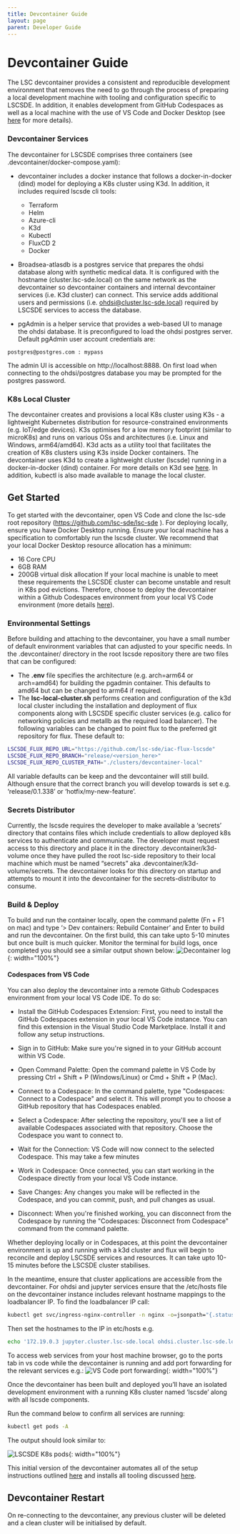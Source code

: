 ```yaml
---
title: Devcontainer Guide
layout: page
parent: Developer Guide
---
```

# Devcontainer Guide
The LSC devcontainer provides a consistent and reproducible development environment that removes the need to go through the process of preparing a local development machine with tooling and configuration specific to LSCSDE. In addition, it enables development from GitHub Codespaces as well as a local machine with the use of VS Code and Docker Desktop (see [here](https://code.visualstudio.com/docs/devcontainers/containers) for more details).

### Devcontainer Services
The devcontainer for LSCSDE comprises three containers (see .devcontainer/docker-compose.yaml):
- devcontainer includes a docker instance that follows a docker-in-docker (dind) model for deploying a K8s cluster using K3d. In addition, it includes required lscsde cli tools:
    - Terraform
    - Helm
    - Azure-cli
    - K3d
    - Kubectl
    - FluxCD 2
    - Docker

- Broadsea-atlasdb is a postgres service that prepares the ohdsi database along with synthetic medical data. It is configured with the hostname (cluster.lsc-sde.local) on the same network as the devcontainer so devcontainer containers and internal devcontainer services (i.e. K3d cluster) can connect. This service adds additional users and permissions (i.e. ohdsi@cluster.lsc-sde.local) required by LSCSDE services to access the database. 
- pgAdmin is a helper service that provides a web-based UI to manage the ohdsi database. It is preconfigured to load the ohdsi postgres server. Default pgAdmin user account credentials are:

```
postgres@postgres.com : mypass 
```

The admin UI is accessible on http://localhost:8888. On first load when connecting to the ohdsi/postgres database you may be prompted for the postgres password.

### K8s Local Cluster
The devcontainer creates and provisions a local K8s cluster using K3s - a lightweight Kubernetes distribution for resource-constrained environments (e.g.  IoT/edge devices). K3s optimises for a low memory footprint (similar to microK8s) and runs on various OSs and architectures (i.e. Linux and Windows, arm64/amd64). K3d acts as a utility tool that facilitates the creation of K8s clusters using K3s inside Docker containers. The devcontainer uses K3d to create a lightweight cluster (lscsde) running in a docker-in-docker (dind) container. For more details on K3d see [here](https://k3d.io/v5.6.3/). In addition, kubectl is also made available to manage the local cluster.


## Get Started
To get started with the devcontainer, open VS Code and clone the lsc-sde root repository (https://github.com/lsc-sde/lsc-sde ). For deploying locally, ensure you have Docker Desktop running. Ensure your local machine has a specification to comfortably run the lscsde cluster. We recommend that your local Docker Desktop resource allocation has a minimum:
- 16 Core CPU
- 6GB RAM
- 200GB virtual disk allocation
If your local machine is unable to meet these requirements the LSCSDE cluster can become unstable and result in K8s pod evictions. Therefore, choose to deploy the devcontainer within a Github Codespaces environment from your local VS Code environment (more details [here](https://docs.github.com/en/codespaces/developing-in-a-codespace/using-github-codespaces-in-visual-studio-code)).

### Environmental Settings
Before building and attaching to the devcontainer, you have a small number of default environment variables that can adjusted to your specific needs.
In the .devcontainer/ directory in the root lscsde repository there are two files that can be configured:
- The **.env** file specifies the architecture (e.g.  arch=arm64 or arch=amd64) for building the pgadmin container. This defaults to amd64 but can be changed to arm64 if required.
- The **lsc-local-cluster.sh** performs creation and configuration of the k3d local cluster including the installation and deployment of flux components along with LSCSDE specific cluster services (e.g. calico for networking policies and metallb as the required load balancer). The following variables can be changed to point flux to the preferred git repository for flux. These default to:

```bash
LSCSDE_FLUX_REPO_URL="https://github.com/lsc-sde/iac-flux-lscsde"
LSCSDE_FLUX_REPO_BRANCH="release/<version_here>"
LSCSDE_FLUX_REPO_CLUSTER_PATH="./clusters/devcontainer-local"
```

All variable defaults can be keep and the devcontainer will still build. Although ensure that the correct branch you will develop towards is set e.g. ‘release/0.1.338’ or  ‘hotfix/my-new-feature’.

### Secrets Distributor
Currently, the lscsde requires the developer to make available a ‘secrets’ directory that contains files which include credentials to allow deployed k8s services to authenticate and communicate. The developer must request access to this directory and place it in the directory .devcontainer/k3d-volume once they have pulled the root lsc-side repository to their local machine which must be named “secrets” aka .devcontainer/k3d-volume/secrets. The devcontainer looks for this directory on startup and attempts to mount it into the devcontainer for the secrets-distributor to consume.

### Build & Deploy
To build and run the container locally, open the command palette (Fn + F1 on mac) and type ‘> Dev containers: Rebuild Container’ and Enter to build and run the devcontainer. On the first build, this can take upto 5-10 minutes but once built is much quicker. Monitor the terminal for build logs, once completed you should see a similar output shown below:
![Decontainer log](img/cluster-log-complete.png){: width="100%"}

#### Codespaces from VS Code
You can also deploy the devcontainer into a remote Github Codespaces environment from your local VS Code IDE. To do so:
- Install the GitHub Codespaces Extension: First, you need to install the GitHub Codespaces extension in your local VS Code instance. You can find this extension in the Visual Studio Code Marketplace. Install it and follow any setup instructions.

- Sign in to GitHub: Make sure you're signed in to your GitHub account within VS Code.

- Open Command Palette: Open the command palette in VS Code by pressing Ctrl + Shift + P (Windows/Linux) or Cmd + Shift + P (Mac).

- Connect to a Codespace: In the command palette, type "Codespaces: Connect to a Codespace" and select it. This will prompt you to choose a GitHub repository that has Codespaces enabled.

- Select a Codespace: After selecting the repository, you'll see a list of available Codespaces associated with that repository. Choose the Codespace you want to connect to.

- Wait for the Connection: VS Code will now connect to the selected Codespace. This may take a few minutes

- Work in Codespace: Once connected, you can start working in the Codespace directly from your local VS Code instance.

- Save Changes: Any changes you make will be reflected in the Codespace, and you can commit, push, and pull changes as usual.

- Disconnect: When you're finished working, you can disconnect from the Codespace by running the "Codespaces: Disconnect from Codespace" command from the command palette. 

Whether deploying locally or in Codespaces, at this point the devcontainer environment is up and running with a k3d cluster and flux will begin to reconcile and deploy LSCSDE services and resources. It can take upto 10-15 minutes before the LSCSDE cluster stabilises.

In the meantime, ensure that cluster applications are accessible from the devcontainer. For ohdsi and jupyter services ensure that the /etc/hosts file on the devcontainer instance includes relevant hostname mappings to the loadbalancer IP. To find the loadbalancer IP call:

```bash
kubectl get svc/ingress-nginx-controller -n nginx -o=jsonpath="{.status.loadBalancer.ingress[0].ip}"
```
Then set the hostnames to the IP in etc/hosts e.g. 

```bash
echo '172.19.0.3 jupyter.cluster.lsc-sde.local ohdsi.cluster.lsc-sde.local' >> /etc/hosts
```

To access web services from your host machine browser, go to the ports tab in vs code while the devcontainer is running and add port forwarding for the relevant services e.g.:
![VS Code port forwarding](img/port-forwarding.png){: width="100%"}

Once the devcontainer has been built and deployed you’ll have an isolated development environment with a running K8s cluster named ‘lscsde’ along with all lscsde components.

Run the command below to confirm all services are running:
```bash
kubectl get pods -A
```
The output should look similar to:

![LSCSDE K8s pods](img/k8s-pods.png){: width="100%"}

This initial version of the devcontainer automates all of the setup instructions outlined [here](./New-Environment.md) and installs all tooling discussed [here](../../Developers.md).

## Devcontainer Restart
On re-connecting to the devcontainer, any previous cluster will be deleted and a clean cluster will be initialised by default.
